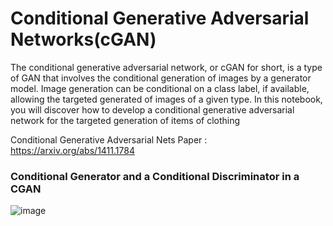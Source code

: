 # Conditional Generative Adversarial Networks(cGAN)

The conditional generative adversarial network, or cGAN for short, is a type of GAN that involves
the conditional generation of images by a generator model. Image generation can be conditional
on a class label, if available, allowing the targeted generated of images of a given type. In this
notebook, you will discover how to develop a conditional generative adversarial network for the
targeted generation of items of clothing

Conditional Generative Adversarial Nets Paper : https://arxiv.org/abs/1411.1784

### Conditional Generator and a Conditional Discriminator in a CGAN

![image](https://github.com/VinishUchiha/Generative-Modeling/blob/master/CGAN/cgan.png)
